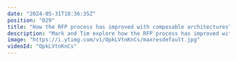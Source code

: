 ```yaml
---
date: "2024-05-31T18:36:35Z"
position: "029"
title: "How the RFP process has improved with composable architectures"
description: "Mark and Tim explore how the RFP process has improved with composable architectures and how Uniform can help"
image: "https://i.ytimg.com/vi/OpkLVtnKnCs/maxresdefault.jpg"
videoId: "OpkLVtnKnCs"
---
```


